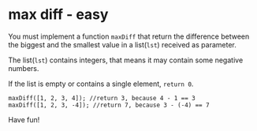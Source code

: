 # max diff - easy
You must implement a function `maxDiff` that return the difference between the biggest and the smallest value in a 
list(`lst`) received as parameter.

The list(`lst`) contains integers, that means it may contain some negative numbers.

If the list is empty or contains a single element, `return 0`.
~~~~
maxDiff([1, 2, 3, 4]); //return 3, because 4 - 1 == 3
maxDiff([1, 2, 3, -4]); //return 7, because 3 - (-4) == 7
~~~~
Have fun!
